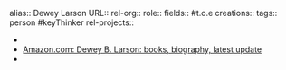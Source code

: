 alias:: Dewey Larson
URL::
rel-org::
role::
fields:: #t.o.e
creations::
tags:: person #keyThinker
rel-projects::


-
- [Amazon.com: Dewey B. Larson: books, biography, latest update](https://www.amazon.com/stores/Dewey-B.-Larson/author/B001KMUHBE?ref=ap_rdr&isDramIntegrated=true&shoppingPortalEnabled=true)
-
